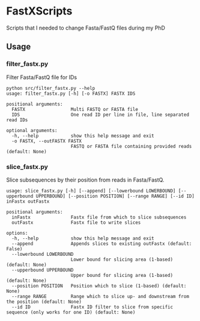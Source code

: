 # FastXScripts

Scripts that I needed to change Fasta/FastQ files during my PhD

## Usage

### filter_fastx.py

Filter Fasta/FastQ file for IDs

```{r}
python src/filter_fastx.py --help
usage: filter_fastx.py [-h] [-o FASTX] FASTX IDS

positional arguments:
  FASTX                 Multi FASTQ or FASTA file
  IDS                   One read ID per line in file, line separated read IDs

optional arguments:
  -h, --help            show this help message and exit
  -o FASTX, --outFASTX FASTX
                        FASTQ or FASTA file containing provided reads (default: None)
```

### slice_fastx.py

Slice subsequences by their position from reads in Fasta/FastQ.

```
usage: slice_fastx.py [-h] [--append] [--lowerbound LOWERBOUND] [--upperbound UPPERBOUND] [--position POSITION] [--range RANGE] [--id ID] inFastx outFastx

positional arguments:
  inFastx               Fastx file from which to slice subsequences
  outFastx              Fastx file to write slices

options:
  -h, --help            show this help message and exit
  --append              Appends slices to existing outFastx (default: False)
  --lowerbound LOWERBOUND
                        Lower bound for slicing area (1-based) (default: None)
  --upperbound UPPERBOUND
                        Upper bound for slicing area (1-based) (default: None)
  --position POSITION   Position which to slice (1-based) (default: None)
  --range RANGE         Range which to slice up- and downstream from the position (default: None)
  --id ID               Fastx ID filter to slice from specific sequence (only works for one ID) (default: None)
```